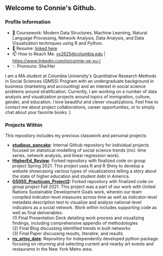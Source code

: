 ## Welcome to Connie's Github.

### Profile Information
- 📕 Coursework: Modern Data Structures, Machine Learning, Natural Language Processing, Network Analysis, Data Analysis, and Data Visualization techniques using R and Python. 
- 📄 Resume: [linked here](https://github.com/connixu/connixu/blob/main/Resume.md)
- 📫 How to Reach Me: [yx2625@columbia.edu](mailto:yx2625@columbia.edu) | https://www.linkedin.com/in/connie-ye-xu-/
- ✨ Pronouns: She/Her

I am a MA student at Columbia University's Quantitative Research Methods in Social Sciences (QMSS) Program with an undergraduate background in business (marketing and accounting) and an interest in social science problems around stratification. Currently, I am working on a number of data analysis and visualization projects around topics of immigration, culture, gender, and education. I love beautiful and clever visualizations. Feel free to contact me about project collaborations, career opportunities, or to simply chat about your favorite books :) 

### Projects Within 
This repository includes my previous classwork and personal projects:  
- **[studious_pancake](https://github.com/connixu/studious_pancake)**: Internal Github repository for individual projects focused on statistical modelling of social science trends (incl. time series, network analysis, and linear regression work). 
- **[HigherEd_Review](https://github.com/connixu/Group_G_HigherEd_Review)**: Forked repository with finalized code on group project Spring 2021. This project uses R and R Shiny to develop a website showcasing various types of visualizations telling a story about the state of higher education and student debt in America. 
- **[G5055_Practicum_Project2](https://github.com/connixu/G5055_Practicum_Project2):**  Forked repository with finalized code on group project Fall 2021. This project was a part of our work with United Nations Sustainable Development Goals work, wherein our team compiled indicator-level measures across time as well as indicator-level metadata description text to visualize and analyze national-level indicators as a social network. Work within includes supporting code as well as final deliverables:  
    (1) Final Presentation Deck detailing work process and visualizing findings, including comprehensive appendix of methodologies  
    (2) Final Blog discussing identified trends in built networks  
    (3) Final Paper discussing results, literatire, and results  
- **[ny_artsy_date](https://github.com/connixu/ny_artsy_date)**: Repository for independently developed python package focusing on returning and selecting current and nearby art events and restaurants in the New York Metro area. 
